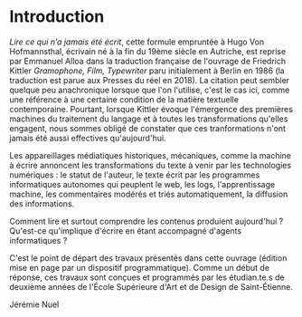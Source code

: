 # Introduction

*Lire ce qui n’a jamais été écrit*, 
cette formule empruntée à Hugo Von Hofmannsthal, écrivain né à la fin du 19ème siècle en Autriche, est reprise par Emmanuel Alloa dans la traduction française de l'ouvrage de Friedrich Kittler *Gramophone, Film, Typewriter* paru initialement à Berlin en 1986 (la traduction est parue aux Presses du réel en 2018). La citation peut sembler quelque peu anachronique lorsque que l'on l'utilise, c'est le cas ici, comme une référence à une certaine condition de la matière textuelle contemporaine.
Pourtant, lorsque Kittler évoque l'émergence des premières machines du traitement du langage et à toutes les transformations qu'elles engagent, nous sommes obligé de constater que ces tranformations n'ont jamais été aussi effectives qu'aujourd'hui.

Les appareillages médiatiques historiques, mécaniques, comme la machine à écrire annoncent les transformations du texte à venir par les technologies numériques : le statut de l'auteur, le texte écrit par les programmes informatiques autonomes qui peuplent le web, les logs, l'apprentissage machine, les commentaires modérés et triés automatiquement, la diffusion des informations. 

Comment lire et surtout comprendre les contenus produient aujourd'hui ? Qu'est-ce qu'implique d'écrire en étant accompagné d'agents informatiques ?

C'est le point de départ des travaux présentés dans cette ouvrage (édition mise en page par un dispositif programmatique). Comme un début de réponse, ces travaux sont conçues et programmés par les étudian.te.s de deuxième années de l'École Supérieure d'Art et de Design de Saint-Étienne.

Jérémie Nuel